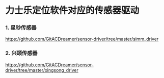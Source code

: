 # 力士乐定位软件对应的传感器驱动

### 1. 星秒传感器
https://github.com/GitACDreamer/sensor-driver/tree/master/simm_driver

### 2. 兴颂传感器
https://github.com/GitACDreamer/sensor-driver/tree/master/xingsong_driver